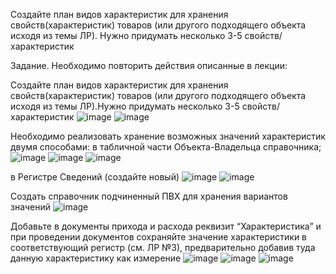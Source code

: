 Создайте план видов характеристик для хранения свойств(характеристик) товаров 
(или другого подходящего объекта исходя из темы ЛР). Нужно придумать несколько 
3-5 свойств/характеристик

Задание. Необходимо повторить действия описанные в лекции:

Создайте план видов характеристик для хранения свойств(характеристик) товаров 
(или другого подходящего объекта исходя из темы ЛР).Нужно придумать несколько 
3-5 свойств/характеристик
![image](https://user-images.githubusercontent.com/104137750/232826268-f832e8fb-0b32-4ccf-813c-938dd061d669.png)
![image](https://user-images.githubusercontent.com/104137750/232826666-1d86e3b3-b300-4a39-8189-d53997bd1597.png)

Необходимо реализовать хранение возможных значений характеристик двумя способами:
в табличной части Объекта-Владельца справочника;
![image](https://user-images.githubusercontent.com/104137750/232826951-5cf9777f-e908-48fc-b4f0-8d9f7d10d825.png)
![image](https://user-images.githubusercontent.com/104137750/232827100-3925f2f5-2a2b-4727-9381-9ae5f42b4160.png)
![image](https://user-images.githubusercontent.com/104137750/232827435-4c015c42-2c84-41d4-8c01-6496f9eefba3.png)

в Регистре Сведений (создайте новый)
![image](https://user-images.githubusercontent.com/104137750/232834565-96f2779d-556e-4204-a0bf-771e4c2adb8d.png)
![image](https://user-images.githubusercontent.com/104137750/232834954-de62387e-f810-448a-ba0e-a01fd65cb30e.png)

Создать справочник подчиненный ПВХ для хранения вариантов значений
![image](https://user-images.githubusercontent.com/104137750/232835169-6e53436e-6d39-4110-a70a-c66ec8e2b564.png)

Добавьте в документы прихода и расхода реквизит “Характеристика” и при проведении 
документов сохраняйте значение характеристики в соответствующий регистр (см. ЛР №3), 
предварительно добавив туда данную характеристику как измерение
![image](https://user-images.githubusercontent.com/104137750/232835401-a50e5472-1d53-4ec5-a99d-0aadad4f51e0.png)
![image](https://user-images.githubusercontent.com/104137750/232835526-d7656ca4-c04a-448a-bdc0-70d48bdba73f.png)
![image](https://user-images.githubusercontent.com/104137750/232835666-4ec166e2-73dc-46c2-a5e2-a176c0746dd1.png)
